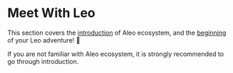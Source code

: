# Meet With Leo

This section covers the [introduction](./A1.1) of Aleo ecosystem, and the [beginning](./A1.2) of your Leo adventure! 🦁

If you are not familiar with Aleo ecosystem, it is strongly recommended to go through introduction.